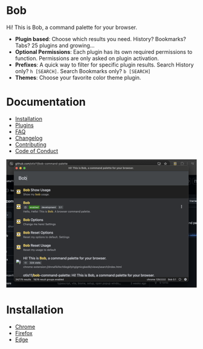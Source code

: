 # Bob
Hi! This is Bob, a command palette for your browser.

- **Plugin based**: Choose which results you need. History? Bookmarks? Tabs? 25 plugins and growing...
- **Optional Permissions**: Each plugin has its own required permissions to function. Permissions are only asked on plugin activation.
- **Prefixes**: A quick way to filter for specific plugin results. Search History only? `h [SEARCH]`. Search Bookmarks only? `b [SEARCH]`
- **Themes**: Choose your favorite color theme plugin.

# Documentation
- [Installation](#installation)
- [Plugins](https://otis11.github.io/bob-command-palette/#pluginsh)
- [FAQ](https://otis11.github.io/bob-command-palette/#faq)
- [Changelog](./CHANGELOG.md)
- [Contributing](./CONTRIBUTING.md)
- [Code of Conduct](./CODE_OF_CONDUCT.md)

![Bob Screenshot](./src/core/assets/bob-screenshot-browser.png)

# Installation
- [Chrome](https://chromewebstore.google.com/detail/bob-command-palette/ofdklnmcjbihdajkbnfjpcamifkpngdl)
- [Firefox](https://addons.mozilla.org/de/firefox/addon/bob-command-palette/)
- [Edge](https://microsoftedge.microsoft.com/addons/detail/bobcommandpalette/nikplhepafilmghdhfkkkbjogblchima)
